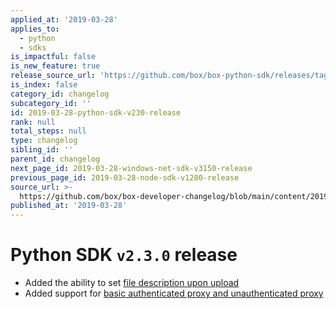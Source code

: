 ```yaml
---
applied_at: '2019-03-28'
applies_to:
  - python
  - sdks
is_impactful: false
is_new_feature: true
release_source_url: 'https://github.com/box/box-python-sdk/releases/tag/v2.3.0'
is_index: false
category_id: changelog
subcategory_id: ''
id: 2019-03-28-python-sdk-v230-release
rank: null
total_steps: null
type: changelog
sibling_id: ''
parent_id: changelog
next_page_id: 2019-03-28-windows-net-sdk-v3150-release
previous_page_id: 2019-03-28-node-sdk-v1280-release
source_url: >-
  https://github.com/box/box-developer-changelog/blob/main/content/2019/03-28-python-sdk-v230-release.md
published_at: '2019-03-28'
---
```

# Python SDK `v2.3.0` release

- Added the ability to set [file description upon upload](https://github.com/box/box-python-sdk/blob/master/docs/usage/files.md#upload-a-file)
- Added support for [basic authenticated proxy and unauthenticated proxy](https://github.com/box/box-python-sdk/blob/master/docs/usage/configuration.md#proxy)